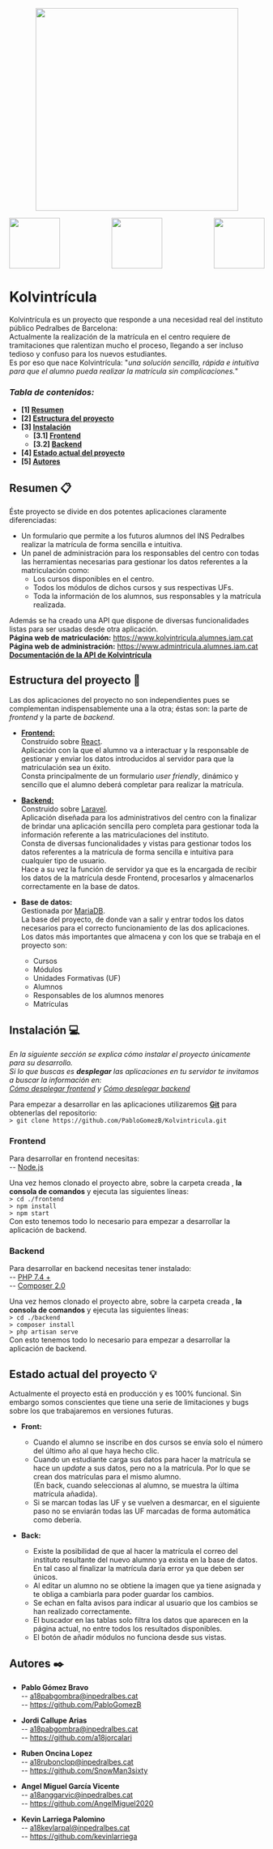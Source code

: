 <p align="center">
<img src="http://labs.iam.cat/~a18pabgombra/Kolvintricula/doc/logo.png" width="400">
</p>
<p align="center">
<img align="left" src="https://www.imuko.co/wp-content/uploads/2020/11/React-logo.png" width="100">
<img 
src="https://upload.wikimedia.org/wikipedia/commons/thumb/3/36/Logo.min.svg/1200px-Logo.min.svg.png" width="100">
<img align="right" src="https://upload.wikimedia.org/wikipedia/commons/thumb/c/ca/MariaDB_colour_logo.svg/1024px-MariaDB_colour_logo.svg.png" width="100">
</p>

# Kolvintrícula

Kolvintrícula es un proyecto que responde a una necesidad real del instituto público Pedralbes de Barcelona:    
Actualmente la realización de la matrícula en el centro requiere de tramitaciones que ralentizan mucho el proceso, llegando a ser incluso tedioso y confuso para los nuevos estudiantes.     
Es por eso que nace Kolvintrícula: "_una solución sencilla, rápida e intuitiva para que el alumno pueda realizar la matrícula sin complicaciones._"

### _Tabla de contenidos:_
* **[1]  [Resumen](#resumen-)**
* **[2]  [Estructura del proyecto](#estructura-del-proyecto-)**
* **[3] [Instalación](#instalación-)**
	* **[3.1] [Frontend](#frontend)**
	* **[3.2] [Backend](#backend)**
* **[4] [Estado actual del proyecto](#estado-actual-del-proyecto-)**
* **[5]  [Autores](#autores-%EF%B8%8F-)**

## Resumen 📋

Éste proyecto se divide en dos potentes aplicaciones claramente diferenciadas:
*   Un formulario que permite a los futuros alumnos del INS Pedralbes realizar la matrícula de forma sencilla e intuitiva.
*   Un panel de administración para los responsables del centro con todas las herramientas necesarias para gestionar los datos referentes a la matriculación como:
    * Los cursos disponibles en el centro.
    * Todos los módulos de dichos cursos y sus respectivas UFs.
    * Toda la información de los alumnos, sus responsables y la matrícula realizada.

Además se ha creado una API que dispone de diversas funcionalidades listas para ser usadas desde otra aplicación.  
**Página web de matriculación:** https://www.kolvintricula.alumnes.iam.cat  
**Página web de administración:** https://www.admintricula.alumnes.iam.cat  
**[Documentación de la API de Kolvintrícula](http://labs.iam.cat/~a18pabgombra/Kolvintricula/doc/API/html2-documentation-generated/)**

## Estructura del proyecto 📐

Las dos aplicaciones del proyecto no son independientes pues se complementan indispensablemente una a la otra; éstas son: la parte de _frontend_ y la parte de _backend_.

- **[Frontend:](./frontend "Frontend folder")**  
Construido sobre [React](https://es.reactjs.org/).  
Aplicación con la que el alumno va a interactuar y la responsable de gestionar y enviar los datos introducidos al servidor para que la matriculación sea un éxito.  
Consta principalmente de un formulario *user friendly*, dinámico  y sencillo que el alumno deberá completar para realizar la matrícula. 

- **[Backend:](./backend "Backend folder")**  
Construido sobre [Laravel](https://laravel.com/).      
Aplicación diseñada para los administrativos del centro con la finalizar de brindar una aplicación sencilla pero completa para gestionar toda la información referente a las matriculaciones del instituto.   
Consta de diversas funcionalidades y vistas para gestionar todos los datos referentes a la matrícula de forma sencilla e intuitiva para cualquier tipo de usuario.    
Hace a su vez la función de servidor ya que es la encargada de recibir los datos de la matrícula desde Frontend, procesarlos y almacenarlos correctamente en la base de datos.

- **Base de datos:**   
Gestionada por [MariaDB](https://mariadb.org/).     
La base del proyecto, de donde van a salir y entrar todos los datos necesarios para el correcto funcionamiento de las dos aplicaciones.  
Los datos más importantes que almacena y con los que se trabaja en el proyecto son:
	* Cursos
	* Módulos
	* Unidades Formativas (UF)
	* Alumnos
	* Responsables de los alumnos menores
	* Matrículas

## Instalación 💻

_En la siguiente sección se explica cómo instalar el proyecto únicamente para su desarrollo._   
_Si lo que buscas es **desplegar** las aplicaciones en tu servidor te invitamos a buscar la información en:  
[Cómo desplegar frontend](./frontend/README.md#despliegue-) y [Cómo desplegar backend](./backend/README.md#despliegue-)_

Para empezar a desarrollar en las aplicaciones utilizaremos **[Git](https://git-scm.com/)** para obtenerlas del repositorio:   
```> git clone https://github.com/PabloGomezB/Kolvintricula.git ```

### Frontend
Para desarrollar en frontend necesitas:   
-- [Node.js](https://nodejs.org/es/)

Una vez hemos clonado el proyecto abre, sobre la carpeta creada , **la consola de comandos** y ejecuta las siguientes líneas:   
```> cd ./frontend```   
```> npm install```   
```> npm start```   
Con esto tenemos todo lo necesario para empezar a desarrollar la aplicación de backend.

### Backend
Para desarrollar en backend necesitas tener instalado:   
-- [PHP 7.4 +](https://www.php.net/downloads.php)      
-- [Composer 2.0](https://getcomposer.org/)   

Una vez hemos clonado el proyecto abre, sobre la carpeta creada , **la consola de comandos** y ejecuta las siguientes líneas:   
```> cd ./backend```   
```> composer install```   
```> php artisan serve```   
Con esto tenemos todo lo necesario para empezar a desarrollar la aplicación de backend.  

## Estado actual del proyecto 💡

Actualmente el proyecto está en producción y es 100% funcional. Sin embargo somos conscientes que tiene una serie de limitaciones y bugs sobre los que trabajaremos en versiones futuras.    
-   **Front:**     
	- Cuando el alumno se inscribe en dos cursos se envía solo el número del último año al que haya hecho clic.  
	-  Cuando un estudiante carga sus datos para hacer la matrícula se hace un _update_ a sus datos, pero no a la matrícula. Por lo que se crean dos matrículas para el mismo alumno.   
   (En back, cuando seleccionas al alumno, se muestra la última matrícula añadida).   
	- Si se marcan todas las UF y se vuelven a desmarcar, en el siguiente paso no se enviarán todas las UF marcadas de forma automática como debería.   
    
-  **Back:**     
	- Existe la posibilidad de que al hacer la matrícula el correo del instituto resultante del nuevo alumno ya exista en la base de datos. En tal caso al finalizar la matrícula daría error ya que deben ser únicos.    
	- Al editar un alumno no se obtiene la imagen que ya tiene asignada y te obliga a cambiarla para poder guardar los cambios.
	- Se echan en falta avisos para indicar al usuario que los cambios se han realizado correctamente.
	- El buscador en las tablas solo filtra los datos que aparecen en la página actual, no entre todos los resultados disponibles.      
	- El botón de añadir módulos no funciona desde sus vistas.    

## Autores ✒️

- **Pablo Gómez Bravo**   
-- a18pabgombra@inpedralbes.cat   
-- https://github.com/PabloGomezB  

- **Jordi Callupe Arias**  
--   a18pabgombra@inpedralbes.cat  
-- https://github.com/a18jorcalari  

- **Ruben Oncina Lopez**  
--   a18rubonclop@inpedralbes.cat  
-- https://github.com/SnowMan3sixty  

- **Angel Miguel García Vicente**  
-- a18anggarvic@inpedralbes.cat  
-- https://github.com/AngelMiguel2020  

- **Kevin Larriega Palomino**  
--   a18kevlarpal@inpedralbes.cat  
-- https://github.com/kevinlarriega  
